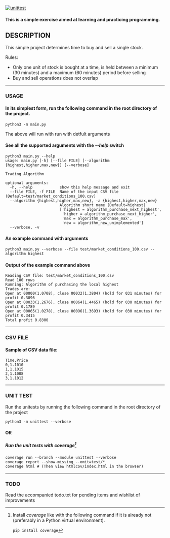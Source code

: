 [![unittest](https://github.com/bijalthanawala/trading_algorithms/actions/workflows/unittest.yml/badge.svg)](https://github.com/bijalthanawala/trading_algorithms/actions/workflows/unittest.yml)


#### This is a simple exercise aimed at learning and practicing programming.

## DESCRIPTION
This simple project determines time to buy and sell a single stock.

Rules:
- Only one unit of stock is bought at a time, is held between a minimum (30 minutes) and a maximum (60 minutes) period before selling
- Buy and sell operations does not overlap

-----------------------

### USAGE

#### In its simplest form, run the following command in the root directory of the project.
```
python3 -m main.py
```
The above will run with run with detfult arguments

#### See all the supported arguments with the *--help* switch

```
python3 main.py --help
usage: main.py [-h] [--file FILE] [--algorithm {highest,higher,max,new}] [--verbose]

Trading Algorithm

optional arguments:
  -h, --help            show this help message and exit
  --file FILE, -f FILE  Name of the input CSV file (Default=test/market_conditions_100.csv)
  --algorithm {highest,higher,max,new}, -a {highest,higher,max,new}
                        Algorithm short name (Default=highest)
                        ['highest = algorithm_purchase_next_highest',
                         'higher = algorithm_purchase_next_higher',
                         'max = algorithm_purchase_max',
                         'new = algorithm_new_unimplemented']
  --verbose, -v
```


#### An example command with arguments

```
python3 main.py --verbose --file test/market_conditions_100.csv --algorithm highest
```

#### Output of the example command above
```
Reading CSV file: test/market_conditions_100.csv
Read 100 rows
Running: Algorithm of purchasing the local highest
Trades are:
Open at 00000(1.0708), close 00032(1.3804) (hold for 031 minutes) for profit 0.3096
Open at 00033(1.2676), close 00064(1.4465) (hold for 030 minutes) for profit 0.1789
Open at 00065(1.0278), close 00096(1.3693) (hold for 030 minutes) for profit 0.3415
Total profit 0.8300
```

-----------------------

### CSV FILE

#### Sample of CSV data file:

```
Time,Price
0,1.1010
1,1.1015
2,1.1008
3,1.1012
```

-----------------------

### UNIT TEST

Run the unitests by running the following command in the root directory of the project

```
python3 -m unittest --verbose
```

#### OR

##### Run the unit tests with coverage[^1]
```
coverage run --branch --module unittest --verbose
coverage report --show-missing --omit=test/*
coverage html # (Then view htmlcov/index.html in the browser)
```

-----------------------

### TODO

Read the accompanied todo.txt for pending items and wishlist of improvements


[^1]: Install *coverage* like with the following command if it is already not (preferably in a Python virtual environment).

    ```pip install coverage```

